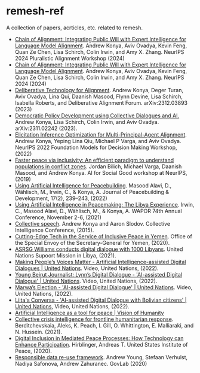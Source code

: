 # remesh-ref
A collection of papers, acrticles, etc. related to remesh.

- [Chain of Alignment: Integrating Public Will with Expert Intelligence for Language Model Alignment](https://arxiv.org/pdf/2411.10534). Andrew Konya, Aviv Ovadya, Kevin Feng, Quan Ze Chen, Lisa Schirch, Colin Irwin, and Amy X. Zhang. NeurIPS 2024 Pluralistic Alignment Workshop (2024)
- [Chain of Alignment: Integrating Public Will with Expert Intelligence for Language Model Alignment](https://arxiv.org/pdf/2411.10534). Andrew Konya, Aviv Ovadya, Kevin Feng, Quan Ze Chen, Lisa Schirch, Colin Irwin, and Amy X. Zhang. NeurIPS 2024  (2024)
- [Deliberative Technology for Alignment](https://arxiv.org/pdf/2312.03893.pdf). Andrew Konya, Deger Turan, Aviv Ovadya, Lina Qui, Daanish Masood, Flynn Devine, Lisa Schirch, Isabella Roberts, and Deliberative Alignment Forum. arXiv:2312.03893 (2023)
- [Democratic Policy Development using Collective Dialogues and AI.](https://arxiv.org/pdf/2311.02242.pdf) Andrew Konya, Lisa Schirch, Colin Irwin, and Aviv Ovadya. arXiv:2311.02242 (2023).
- [Elicitation Inference Optimization for Multi-Principal-Agent Alignment](https://openreview.net/pdf?id=tkxnRPkb_H). Andrew Konya, Yeping Lina Qiu, Michael P Varga, and Aviv Ovadya. NeurIPS 2022 Foundation Models for Decision Making Workshop, (2022)
- [Faster peace via inclusivity: An efficient paradigm to understand populations in conflict zones](https://aiforsocialgood.github.io/neurips2019/accepted/track1/pdfs/105_aisg_neurips2019.pdf). Jordan Bilich, Michael Varga, Daanish Masood, and Andrew Konya. AI for Social Good workshop at NeurIPS, (2019)
- [Using Artificial Intelligence for Peacebuilding](https://journals.sagepub.com/doi/abs/10.1177/15423166221102757). Masood Alavi, D., Wählisch, M., Irwin, C., & Konya, A.  Journal of Peacebuilding & Development, 17(2), 239–243, (2022)
- [Using Artificial Intelligence in Peacemaking: The Libya Experience](https://peacepolls.etinu.net/peacepolls/documents/009260.pdf). Irwin, C., Masood Alavi, D., Wählisch, M., & Konya, A.  WAPOR 74th Annual Conference, November 2-6, (2021)
- [Collective speech](https://sites.lsa.umich.edu/wp-content/uploads/sites/176/2015/02/Konya-and-Slodov-CI-2015-Abstract.pdf). Andrew Konya and Aaron Slodov. Collective Intelligence Conference, (2015).
- [Cutting-Edge Tech in the Service of Inclusive Peace in Yemen](https://osesgy.unmissions.org/cutting-edge-tech-service-inclusive-peace-yemen). Office of the Special Envoy of the Secretary-General for Yemen, (2020).
- [ASRSG Williams conducts digital dialogue with 1000 Libyans](https://unsmil.unmissions.org/asrsg-williams-conducts-digital-dialogue-1000-libyans). United Nations Supoort Mission in Libya, (2021).
- [Making People’s Voices Matter - Artificial Intelligence-assisted Digital Dialogues | United Nations](https://www.youtube.com/watch?v=O3QuK4bz1BM). Video, United Nations, (2022).
- [Young Beirut Journalist: Lynn’s Digital Dialogue - 'AI-assisted Digital Dialogue' | United Nations](https://www.youtube.com/watch?v=mHOjuO_YeA4). Video, United Nations, (2022).
- [Marwa’s Election - 'AI-assisted Digital Dialogue' | United Nations](https://www.youtube.com/watch?v=NqoCr8tnoYQ). Video, United Nations, (2022).
- [Liita's Conversa - 'AI-assisted Digital Dialogue with Bolivian citizens' | United Nations](https://www.youtube.com/watch?v=c6wdlQZzGTI), Video, United Nations, (2022).
- [Artificial Intelligence as a tool for peace | Vision of Humanity](https://www.visionofhumanity.org/artificial-intelligence-as-a-tool-for-peace/)
- [Collective crisis intelligence for frontline humanitarian response](https://media.nesta.org.uk/documents/Nesta_Collective_crisis_intelligence_for_frontline_humanitarian_response_Final.pdf). Berditchevskaia, Aleks, K. Peach, I. Gill, O. Whittington, E. Malliaraki, and N. Hussein. (2021).
- [Digital Inclusion in Mediated Peace Processes: How Technology can Enhance Participation](https://www.usip.org/sites/default/files/2020-09/20200929-pw_168-digital_inclusion_in_mediated_peace_processes_how_technology_can_enhance_participation-pw.pdf). Hirblinger, Andreas T. United States Institute of Peace, (2020).
- [Responsible data re-use framework](https://deliverypdf.ssrn.com/delivery.php?ID=218125068102114118121081027088097010103082061020005063086102092127012126113103118078123118100120050104112112065085126023006101020059005039077093125106099112076073049014011079114117093015001070022086121067096029073113010099088093016087101111002021098&EXT=pdf&INDEX=TRUE). Andrew Young, Stefaan Verhulst, Nadiya Safonova, Andrew Zahuranec. GovLab (2020)



